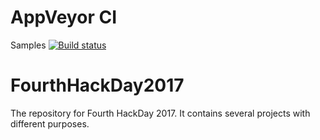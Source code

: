 # AppVeyor CI
Samples [![Build status](https://ci.appveyor.com/api/projects/status/ale8pblk4jrh3n3g/branch/master?svg=true)](https://ci.appveyor.com/project/xtrmstep/fourthhackday2017/branch/master)

# FourthHackDay2017
The repository for Fourth HackDay 2017. It contains several projects with different purposes.
